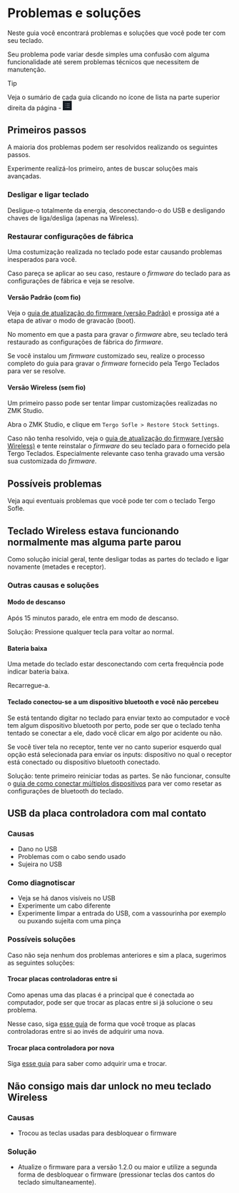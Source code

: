 # Problemas e soluções

Neste guia você encontrará problemas e soluções que você pode ter com seu teclado.

Seu problema pode variar desde simples uma confusão com alguma funcionalidade até serem problemas técnicos que necessitem de manutenção.

> [!TIP]
>
> Veja o sumário de cada guia clicando no ícone de lista na parte superior direita da página - <img src="../../../imagens/icone-sumario.png" alt="Exemplo" width="20" />

## Primeiros passos

A maioria dos problemas podem ser resolvidos realizando os seguintes passos.

Experimente realizá-los primeiro, antes de buscar soluções mais avançadas.

### Desligar e ligar teclado

Desligue-o totalmente da energia, desconectando-o do USB e desligando chaves de liga/desliga (apenas na Wireless).

### Restaurar configurações de fábrica

Uma costumização realizada no teclado pode estar causando problemas inesperados para você.

Caso pareça se aplicar ao seu caso, restaure o _firmware_ do teclado para as configurações de fábrica e veja se resolve.

#### Versão Padrão (com fio)

Veja o [guia de atualização do firmware (versão Padrão)](../especifico_versao_padrao/COMO_ATUALIZAR_FIRMWARE.md) e prossiga até a etapa de ativar o modo de gravacão (boot).

No momento em que a pasta para gravar o _firmware_ abre, seu teclado terá restaurado as configurações de fábrica do _firmware_.

Se você instalou um _firmware_ customizado seu, realize o processo completo do guia para gravar o _firmware_ fornecido pela Tergo Teclados para ver se resolve.

#### Versão Wireless (sem fio)

Um primeiro passo pode ser tentar limpar customizações realizadas no ZMK Studio.

Abra o ZMK Studio, e clique em `Tergo Sofle > Restore Stock Settings`.

Caso não tenha resolvido, veja o [guia de atualização do firmware (versão Wireless)](../especifico_versao_wireless/COMO_ATUALIZAR_FIRMWARE.md) e tente reinstalar o _firmware_ do seu teclado para o fornecido pela Tergo Teclados. Especialmente relevante caso tenha gravado uma versão sua customizada do _firmware_.

## Possíveis problemas

Veja aqui eventuais problemas que você pode ter com o teclado Tergo Sofle.

## Teclado Wireless estava funcionando normalmente mas alguma parte parou

Como solução inicial geral, tente desligar todas as partes do teclado e ligar novamente (metades e receptor).

### Outras causas e soluções

#### Modo de descanso

Após 15 minutos parado, ele entra em modo de descanso.

Solução: Pressione qualquer tecla para voltar ao normal.

#### Bateria baixa

Uma metade do teclado estar desconectando com certa frequência pode indicar bateria baixa.

Recarregue-a.

#### Teclado conectou-se a um dispositivo bluetooth e você não percebeu

Se está tentando digitar no teclado para enviar texto ao computador e você tem algum dispositivo bluetooth por perto, pode ser que o teclado tenha tentado se conectar a ele, dado você clicar em algo por acidente ou não.

Se você tiver tela no receptor, tente ver no canto superior esquerdo qual opção está selecionada para enviar os inputs: dispositivo no qual o receptor está conectado ou dispositivo bluetooth conectado.

Solução: tente primeiro reiniciar todas as partes. Se não funcionar, consulte o [guia de como conectar múltiplos dispositivos](../especifico_versao_wireless/COMO_CONECTAR_MULTIPLOS_DISPOSITIVOS.md) para ver como resetar as configurações de bluetooth do teclado.

## USB da placa controladora com mal contato

### Causas

- Dano no USB
- Problemas com o cabo sendo usado
- Sujeira no USB

### Como diagnotiscar

- Veja se há danos visíveis no USB
- Experimente um cabo diferente
- Experimente limpar a entrada do USB, com a vassourinha por exemplo ou puxando sujeita com uma pinça

### Possíveis soluções

Caso não seja nenhum dos problemas anteriores e sim a placa, sugerimos as seguintes soluções:

#### Trocar placas controladoras entre si

Como apenas uma das placas é a principal que é conectada ao computador, pode ser que trocar as placas entre si já solucione o seu problema.

Nesse caso, siga [esse guia](./TROCAR_PLACA_CONTROLADORA.md) de forma que você troque as placas controladoras entre si ao invés de adquirir uma nova.

#### Trocar placa controladora por nova

Siga [esse guia](./TROCAR_PLACA_CONTROLADORA.md) para saber como adquirir uma e trocar.

## Não consigo mais dar unlock no meu teclado Wireless

### Causas

- Trocou as teclas usadas para desbloquear o firmware

### Solução

- Atualize o firmware para a versão 1.2.0 ou maior e utilize a segunda forma de desbloquear o firmware (pressionar teclas dos cantos do teclado simultaneamente).
